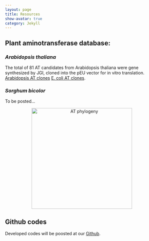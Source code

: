 ```yaml
---
layout: page
title: Resources
show-avatar: true
category: Jekyll
---
```




## Plant aminotransferase database:


### *Arabidopsis thaliana*
The total of 81 AT candidates from Arabidopsis thaliana were gene synthesized by JGI, cloned into the pEU vector for in vitro translation. 
[Arabidopsis AT clones](https://docs.google.com/spreadsheets/d/1sKc8emlIbMW3ehuNgex_3LA8BpyT154dQF55s4V_nPI/edit?usp=sharing)
[E. coli AT clones](https://docs.google.com/spreadsheets/d/1wDYjcP5n5RaZ2fp7FwJbHMckW0Wz0lE3beT60OJ3p68/edit?usp=sharing).

### *Sorghum bicolor*
To be posted...



<p align='center'>
	<img src="../img/ATphylogeny2.png" alt='AT phylogeny' height="330px">
</p>



## Github codes
Developed codes will be poosted at our [Github](https://github.com/NfluxMap).







